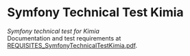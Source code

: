 # Symfony Technical Test Kimia
*Symfony technical test for Kimia*  
Documentation and test requirements at [REQUISITES_SymfonyTechnicalTestKimia.pdf](https://github.com/user/repository/blob/master/doc/REQUISITES_SymfonyTechnicalTestKimia.pdf).

